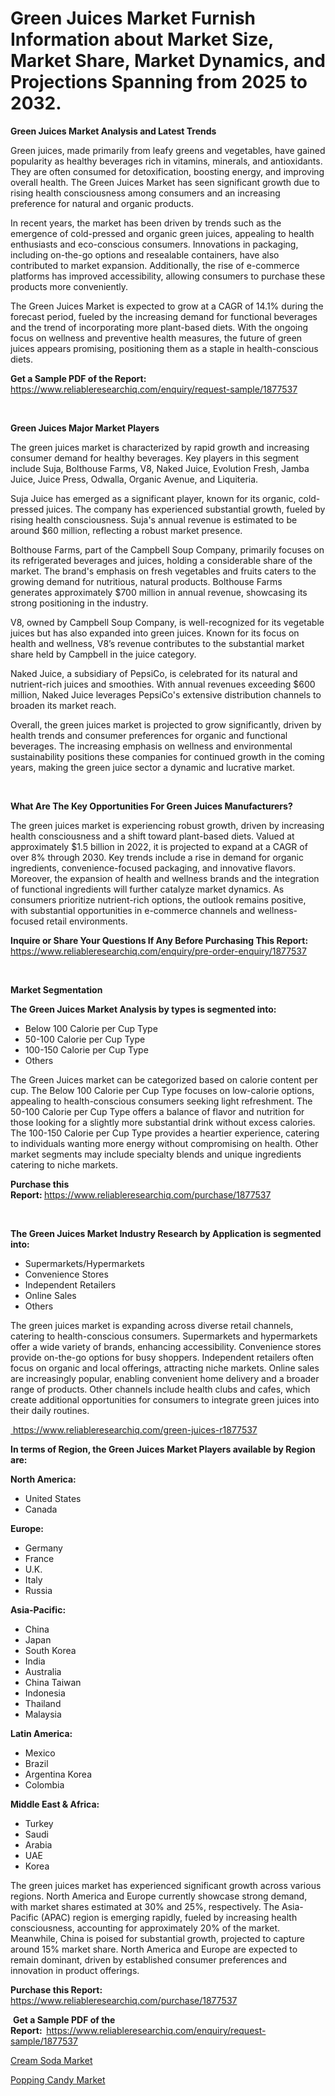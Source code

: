 <p><h1>Green Juices Market Furnish Information about Market Size, Market Share, Market Dynamics, and Projections Spanning from 2025 to 2032.</h1></p><p><strong>Green Juices Market Analysis and Latest Trends</strong></p>
<p><p>Green juices, made primarily from leafy greens and vegetables, have gained popularity as healthy beverages rich in vitamins, minerals, and antioxidants. They are often consumed for detoxification, boosting energy, and improving overall health. The Green Juices Market has seen significant growth due to rising health consciousness among consumers and an increasing preference for natural and organic products. </p><p>In recent years, the market has been driven by trends such as the emergence of cold-pressed and organic green juices, appealing to health enthusiasts and eco-conscious consumers. Innovations in packaging, including on-the-go options and resealable containers, have also contributed to market expansion. Additionally, the rise of e-commerce platforms has improved accessibility, allowing consumers to purchase these products more conveniently.</p><p>The Green Juices Market is expected to grow at a CAGR of 14.1% during the forecast period, fueled by the increasing demand for functional beverages and the trend of incorporating more plant-based diets. With the ongoing focus on wellness and preventive health measures, the future of green juices appears promising, positioning them as a staple in health-conscious diets.</p></p>
<p><strong>Get a Sample PDF of the Report:&nbsp;</strong> <a href="https://www.reliableresearchiq.com/enquiry/request-sample/1877537?utm_campaign=1119&utm_medium=2&utm_source=Github&utm_content=ia&utm_term=14022025&utm_id=green-juices">https://www.reliableresearchiq.com/enquiry/request-sample/1877537</a></p>
<p>&nbsp;</p>
<p><strong>Green Juices Major Market Players</strong></p>
<p><p>The green juices market is characterized by rapid growth and increasing consumer demand for healthy beverages. Key players in this segment include Suja, Bolthouse Farms, V8, Naked Juice, Evolution Fresh, Jamba Juice, Juice Press, Odwalla, Organic Avenue, and Liquiteria. </p><p>Suja Juice has emerged as a significant player, known for its organic, cold-pressed juices. The company has experienced substantial growth, fueled by rising health consciousness. Suja's annual revenue is estimated to be around $60 million, reflecting a robust market presence. </p><p>Bolthouse Farms, part of the Campbell Soup Company, primarily focuses on its refrigerated beverages and juices, holding a considerable share of the market. The brand's emphasis on fresh vegetables and fruits caters to the growing demand for nutritious, natural products. Bolthouse Farms generates approximately $700 million in annual revenue, showcasing its strong positioning in the industry.</p><p>V8, owned by Campbell Soup Company, is well-recognized for its vegetable juices but has also expanded into green juices. Known for its focus on health and wellness, V8’s revenue contributes to the substantial market share held by Campbell in the juice category.</p><p>Naked Juice, a subsidiary of PepsiCo, is celebrated for its natural and nutrient-rich juices and smoothies. With annual revenues exceeding $600 million, Naked Juice leverages PepsiCo's extensive distribution channels to broaden its market reach.</p><p>Overall, the green juices market is projected to grow significantly, driven by health trends and consumer preferences for organic and functional beverages. The increasing emphasis on wellness and environmental sustainability positions these companies for continued growth in the coming years, making the green juice sector a dynamic and lucrative market.</p></p>
<p>&nbsp;</p>
<p><strong>What Are The Key Opportunities For Green Juices Manufacturers?</strong></p>
<p><p>The green juices market is experiencing robust growth, driven by increasing health consciousness and a shift toward plant-based diets. Valued at approximately $1.5 billion in 2022, it is projected to expand at a CAGR of over 8% through 2030. Key trends include a rise in demand for organic ingredients, convenience-focused packaging, and innovative flavors. Moreover, the expansion of health and wellness brands and the integration of functional ingredients will further catalyze market dynamics. As consumers prioritize nutrient-rich options, the outlook remains positive, with substantial opportunities in e-commerce channels and wellness-focused retail environments.</p></p>
<p><strong>Inquire or Share Your Questions If Any Before Purchasing This Report:</strong> <a href="https://www.reliableresearchiq.com/enquiry/pre-order-enquiry/1877537?utm_campaign=1119&utm_medium=2&utm_source=Github&utm_content=ia&utm_term=14022025&utm_id=green-juices">https://www.reliableresearchiq.com/enquiry/pre-order-enquiry/1877537</a></p>
<p>&nbsp;</p>
<p><strong>Market Segmentation</strong></p>
<p><strong>The Green Juices Market Analysis by types is segmented into:</strong></p>
<p><ul><li>Below 100 Calorie per Cup Type</li><li>50-100 Calorie per Cup Type</li><li>100-150 Calorie per Cup Type</li><li>Others</li></ul></p>
<p><p>The Green Juices market can be categorized based on calorie content per cup. The Below 100 Calorie per Cup Type focuses on low-calorie options, appealing to health-conscious consumers seeking light refreshment. The 50-100 Calorie per Cup Type offers a balance of flavor and nutrition for those looking for a slightly more substantial drink without excess calories. The 100-150 Calorie per Cup Type provides a heartier experience, catering to individuals wanting more energy without compromising on health. Other market segments may include specialty blends and unique ingredients catering to niche markets.</p></p>
<p><strong>Purchase this Report:&nbsp;</strong><a href="https://www.reliableresearchiq.com/purchase/1877537?utm_campaign=1119&utm_medium=2&utm_source=Github&utm_content=ia&utm_term=14022025&utm_id=green-juices">https://www.reliableresearchiq.com/purchase/1877537</a></p>
<p>&nbsp;</p>
<p><strong>The Green Juices Market Industry Research by Application is segmented into:</strong></p>
<p><ul><li>Supermarkets/Hypermarkets</li><li>Convenience Stores</li><li>Independent Retailers</li><li>Online Sales</li><li>Others</li></ul></p>
<p><p>The green juices market is expanding across diverse retail channels, catering to health-conscious consumers. Supermarkets and hypermarkets offer a wide variety of brands, enhancing accessibility. Convenience stores provide on-the-go options for busy shoppers. Independent retailers often focus on organic and local offerings, attracting niche markets. Online sales are increasingly popular, enabling convenient home delivery and a broader range of products. Other channels include health clubs and cafes, which create additional opportunities for consumers to integrate green juices into their daily routines.</p></p>
<p><a href="https://www.reliableresearchiq.com/green-juices-r1877537?utm_campaign=1119&utm_medium=2&utm_source=Github&utm_content=ia&utm_term=14022025&utm_id=green-juices">&nbsp;https://www.reliableresearchiq.com/green-juices-r1877537</a></p>
<p><strong>In terms of Region, the Green Juices Market Players available by Region are:</strong></p>
<p>
    <p> <strong> North America: </strong>
        <ul>
            <li>United States</li>
            <li>Canada</li>
        </ul>
        </p> 
    <p> <strong> Europe: </strong>
        <ul>
            <li>Germany</li>
            <li>France</li>
            <li>U.K.</li>
            <li>Italy</li>
            <li>Russia</li>
        </ul>
        </p> 
    <p> <strong> Asia-Pacific: </strong>
        <ul>
            <li>China</li>
            <li>Japan</li>
            <li>South Korea</li>
            <li>India</li>
            <li>Australia</li>
            <li>China Taiwan</li>
            <li>Indonesia</li>
            <li>Thailand</li>
            <li>Malaysia</li>
        </ul>
        </p> 
    <p> <strong> Latin America: </strong>
        <ul>
            <li>Mexico</li>
            <li>Brazil</li>
            <li>Argentina Korea</li>
            <li>Colombia</li>
        </ul>
        </p> 
    <p> <strong> Middle East & Africa: </strong>
        <ul>
            <li>Turkey</li>
            <li>Saudi</li>
            <li>Arabia</li>
            <li>UAE</li>
            <li>Korea</li>
        </ul>
    </p>
    </p>
<p><p>The green juices market has experienced significant growth across various regions. North America and Europe currently showcase strong demand, with market shares estimated at 30% and 25%, respectively. The Asia-Pacific (APAC) region is emerging rapidly, fueled by increasing health consciousness, accounting for approximately 20% of the market. Meanwhile, China is poised for substantial growth, projected to capture around 15% market share. North America and Europe are expected to remain dominant, driven by established consumer preferences and innovation in product offerings.</p></p>
<p><strong>Purchase this Report: </strong><a href="https://www.reliableresearchiq.com/purchase/1877537?utm_campaign=1119&utm_medium=2&utm_source=Github&utm_content=ia&utm_term=14022025&utm_id=green-juices">https://www.reliableresearchiq.com/purchase/1877537</a></p>
<p>&nbsp;<strong>Get a Sample PDF of the Report:&nbsp;&nbsp;</strong><a href="https://www.reliableresearchiq.com/enquiry/request-sample/1877537?utm_campaign=1119&utm_medium=2&utm_source=Github&utm_content=ia&utm_term=14022025&utm_id=green-juices">https://www.reliableresearchiq.com/enquiry/request-sample/1877537</a></p>
<p><strong></strong></p>
<p><p><a href="https://github.com/seibttullyjh/Market-Research-Report-List-1/blob/main/cream-soda-market.md?utm_campaign=1119&utm_medium=2&utm_source=Github&utm_content=ia&utm_term=14022025&utm_id=green-juices">Cream Soda Market</a></p><p><a href="https://github.com/storcweithzg/Market-Research-Report-List-1/blob/main/popping-candy-market.md?utm_campaign=1119&utm_medium=2&utm_source=Github&utm_content=ia&utm_term=14022025&utm_id=green-juices">Popping Candy Market</a></p></p>